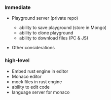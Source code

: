 
### Immediate

- Playground server (private repo)
  - ability to save playground (store in Mongo)
  - ability to clone playground
  - ability to download files (PC & JS)



- Other considerations


### high-level

- Embed rust engine in editor
- Monaco editor
- mock files in rust engine
- ability to edit code 
- language server for monaco
  